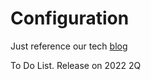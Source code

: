 # Configuration

Just reference our tech [blog](https://netlox.medium.com/)

To Do List. Release on 2022 2Q